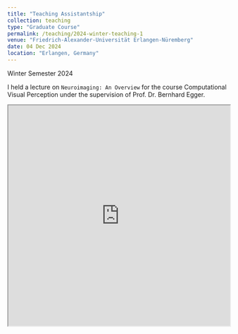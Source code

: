 ```yaml
---
title: "Teaching Assistantship"
collection: teaching
type: "Graduate Course"
permalink: /teaching/2024-winter-teaching-1
venue: "Friedrich-Alexander-Universität Erlangen-Nüremberg"
date: 04 Dec 2024
location: "Erlangen, Germany"
---
```

Winter Semester 2024 <br>

I held a lecture on ``Neuroimaging: An Overview`` for the course Computational Visual Perception under the supervision of Prof. Dr. Bernhard Egger. 


<iframe src="https://drive.google.com/file/d/1yrtRnKrdQraGbnAacmN0hDwnTzRUGQth/preview" width="100%" height="500px"></iframe>
